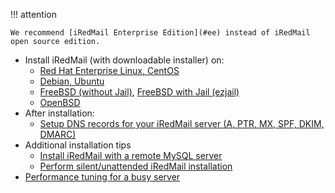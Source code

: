 !!! attention

    We recommend [iRedMail Enterprise Edition](#ee) instead of iRedMail open source edition.

* Install iRedMail (with downloadable installer) on:
    * [Red Hat Enterprise Linux, CentOS](./install.iredmail.on.rhel.html)
    * [Debian, Ubuntu](./install.iredmail.on.debian.ubuntu.html)
    * [FreeBSD (without Jail)](./install.iredmail.on.freebsd.html), [FreeBSD with Jail (ezjail)](./install.iredmail.on.freebsd.with.jail.html)
    * [OpenBSD](./install.iredmail.on.openbsd.html)
* After installation:
    * [Setup DNS records for your iRedMail server (A, PTR, MX, SPF, DKIM, DMARC)](./setup.dns.html)
* Additional installation tips
    * [Install iRedMail with a remote MySQL server](./install.iredmail.with.remote.mysql.server.html)
    * [Perform silent/unattended iRedMail installation](./unattended.iredmail.installation.html)
* [Performance tuning for a busy server](./performance.tuning.html)
